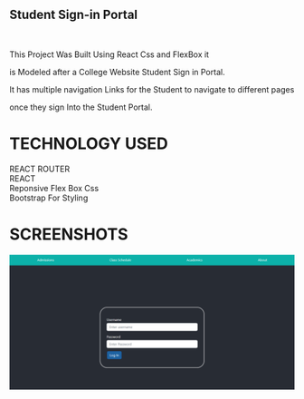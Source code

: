  <h2>Student Sign-in Portal  </h2>

<br>

 <p>This Project Was Built Using React Css and FlexBox it  
 
is Modeled after a College Website Student Sign in Portal. <br>

It has multiple navigation Links for the Student to navigate to different pages 

once they sign Into the Student Portal.</p>
 
 #  TECHNOLOGY USED
REACT ROUTER<br>
REACT <br>
Reponsive Flex Box Css<br>
Bootstrap For Styling

 #  SCREENSHOTS
 
 
 
 <img src = "Screenshot 2023-04-19 125910.png">
